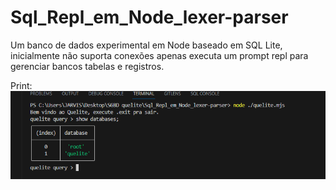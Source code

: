 # Sql_Repl_em_Node_lexer-parser
Um banco de dados experimental em Node baseado em SQL Lite, inicialmente não suporta conexões apenas executa um prompt repl para gerenciar bancos tabelas e registros.


Print:
![alt text](images/print.png)
